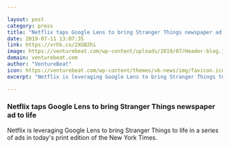 ```yaml
---

layout: post
category: press
title: "Netflix taps Google Lens to bring Stranger Things newspaper ad to life"
date: 2019-07-11 13:07:35
link: https://vrhk.co/2XGN2hi
image: https://venturebeat.com/wp-content/uploads/2019/07/Header-blog.jpg?w=1200&strip=all
domain: venturebeat.com
author: "VentureBeat"
icon: https://venturebeat.com/wp-content/themes/vb-news/img/favicon.ico
excerpt: "Netflix is leveraging Google Lens to bring Stranger Things to life in a series of ads in today's print edition of the New York Times."

---
```


### Netflix taps Google Lens to bring Stranger Things newspaper ad to life

Netflix is leveraging Google Lens to bring Stranger Things to life in a series of ads in today's print edition of the New York Times.